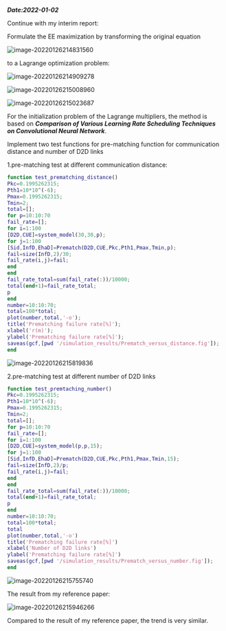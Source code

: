 ***Date:2022-01-02***

Continue with my interim report:

Formulate the EE maximization by transforming the original equation 

![image-20220126214831560](C:\Users\admin\AppData\Roaming\Typora\typora-user-images\image-20220126214831560.png)

to a Lagrange optimization problem:

![image-20220126214909278](C:\Users\admin\AppData\Roaming\Typora\typora-user-images\image-20220126214909278.png)

![image-20220126215008960](C:\Users\admin\AppData\Roaming\Typora\typora-user-images\image-20220126215008960.png)

![image-20220126215023687](C:\Users\admin\AppData\Roaming\Typora\typora-user-images\image-20220126215023687.png)

For the initialization problem of the Lagrange multipliers, the method is based on ***Comparison of Various Learning Rate Scheduling Techniques on Convolutional Neural Network***.





Implement two  test functions for pre-matching function for communication distance and number of D2D links

1.pre-matching test at different communication distance:

```MATLAB
function test_prematching_distance()
Pkc=0.1995262315;
Pth1=10*10^(-6);
Pmax=0.1995262315;
Tmin=2;
total=[];
for p=10:10:70
fail_rate=[];
for i=1:100
[D2D,CUE]=system_model(30,30,p);
for j=1:100
[Sid,InfD,EhaD]=Prematch(D2D,CUE,Pkc,Pth1,Pmax,Tmin,p);
fail=size(InfD,2)/30;
fail_rate(i,j)=fail;
end
end
fail_rate_total=sum(fail_rate(:))/10000;
total(end+1)=fail_rate_total;
p
end
number=10:10:70;
total=100*total;
plot(number,total,'-o');
title('Prematching failure rate[%]');
xlabel('r(m)');
ylabel('Prematching failure rate[%]');
saveas(gcf,[pwd '/simulation_results/Prematch_versus_distance.fig']);
end
```

![image-20220126215819836](C:\Users\admin\AppData\Roaming\Typora\typora-user-images\image-20220126215819836.png)



2.pre-matching test at different number of D2D links

```MATLAB
function test_premtaching_number()
Pkc=0.1995262315;
Pth1=10*10^(-6);
Pmax=0.1995262315;
Tmin=2;
total=[];
for p=10:10:70
fail_rate=[];
for i=1:100
[D2D,CUE]=system_model(p,p,15);
for j=1:100
[Sid,InfD,EhaD]=Prematch(D2D,CUE,Pkc,Pth1,Pmax,Tmin,15);
fail=size(InfD,2)/p;
fail_rate(i,j)=fail;
end
end
fail_rate_total=sum(fail_rate(:))/10000;
total(end+1)=fail_rate_total;
p
end
number=10:10:70;
total=100*total;
total
plot(number,total,'-o')
title('Prematching failure rate[%]')
xlabel('Number of D2D links')
ylabel('Prematching failure rate[%]')
saveas(gcf,[pwd '/simulation_results/Prematch_versus_number.fig']);
end
```

![image-20220126215755740](C:\Users\admin\AppData\Roaming\Typora\typora-user-images\image-20220126215755740.png)

The result from my reference paper:

![image-20220126215946266](C:\Users\admin\AppData\Roaming\Typora\typora-user-images\image-20220126215946266.png)

Compared to the result of my reference paper, the trend is very similar.

